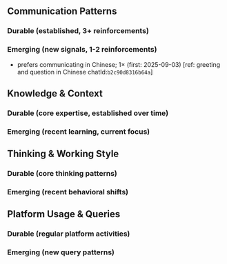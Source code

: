 ## Communication Patterns
### Durable (established, 3+ reinforcements)

### Emerging (new signals, 1-2 reinforcements)
- prefers communicating in Chinese; 1× (first: 2025-09-03) [ref: greeting and question in Chinese chatId:`b2c90d8316b64a`]

## Knowledge & Context
### Durable (core expertise, established over time)

### Emerging (recent learning, current focus)

## Thinking & Working Style
### Durable (core thinking patterns)

### Emerging (recent behavioral shifts)

## Platform Usage & Queries
### Durable (regular platform activities)

### Emerging (new query patterns)
